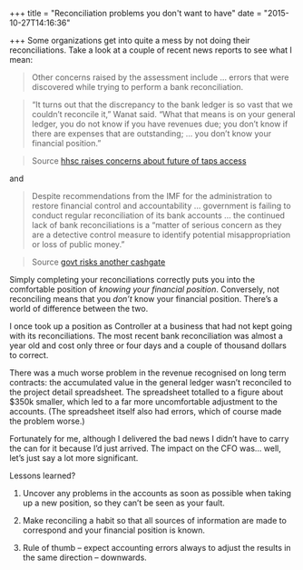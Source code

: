 +++
title = "Reconciliation problems you don't want to have"
date = "2015-10-27T14:16:36"

+++
Some organizations get into quite a mess by not doing their reconciliations. Take a look at a couple of recent news reports to see what I mean:

> Other concerns raised by the assessment include … errors that were discovered while trying to perform a bank reconciliation. 
<!--more-->

> “It turns out that the discrepancy to the bank ledger is so vast that we couldn’t reconcile it,” Wanat said. “What that means is on your general ledger, you do not know if you have revenues due; you don’t know if there are expenses that are outstanding; … you don’t know your financial position.”

> Source [hhsc raises concerns about future of taps access](http://www.masstransitmag.com/news/12130024/hhsc-raises-concerns-about-future-of-taps-access)

and

> Despite recommendations from the IMF for the administration to restore financial control and accountability … government is failing to conduct regular reconciliation of its bank accounts … the continued lack of bank reconciliations is a “matter of serious concern as they are a detective control measure to identify potential misappropriation or loss of public money.”

> Source [govt risks another cashgate](http://mwnation.com/govt-risks-another-cashgate/)

Simply completing your reconciliations correctly puts you into the comfortable position of *knowing your financial position*. Conversely, not reconciling means that you *don’t* know your financial position. There’s a world of difference between the two.

I once took up a position as Controller at a business that had not kept going with its reconciliations. The most recent bank reconciliation was almost a year old and cost only three or four days and a couple of thousand dollars to correct. 

There was a much worse problem in the revenue recognised on long term contracts: the accumulated value in the general ledger wasn’t reconciled to the project detail spreadsheet. The spreadsheet totalled to a figure about $350k smaller, which led to a far more uncomfortable adjustment to the accounts. (The spreadsheet itself also had errors, which of course made the problem worse.)

Fortunately for me, although I delivered the bad news I didn’t have to carry the can for it because I’d just arrived. The impact on the CFO was… well, let’s just say a lot more significant.

Lessons learned?

1. Uncover any problems in the accounts as soon as possible when taking up a new position, so they can’t be seen as your fault. 

2. Make reconciling a habit so that all sources of information are made to correspond and your financial position is known. 

3. Rule of thumb – expect accounting errors always to adjust the results in the same direction – downwards.
